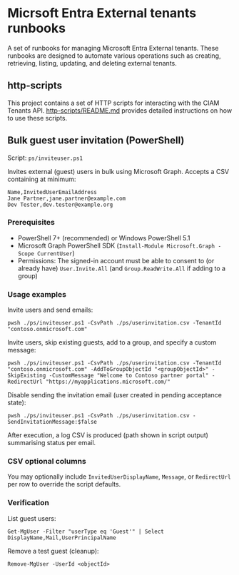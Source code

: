 # Micrsoft Entra External tenants runbooks

A set of runbooks for managing Microsoft Entra External tenants. These runbooks are designed to automate various operations such as creating, retrieving, listing, updating, and deleting external tenants.

## http-scripts
This project contains a set of HTTP scripts for interacting with the CIAM Tenants API. [http-scripts/README.md](http-scripts/README.md) provides detailed instructions on how to use these scripts.

## Bulk guest user invitation (PowerShell)

Script: `ps/inviteuser.ps1`

Invites external (guest) users in bulk using Microsoft Graph. Accepts a CSV containing at minimum:

```
Name,InvitedUserEmailAddress
Jane Partner,jane.partner@example.com
Dev Tester,dev.tester@example.org
```

### Prerequisites
* PowerShell 7+ (recommended) or Windows PowerShell 5.1
* Microsoft Graph PowerShell SDK (`Install-Module Microsoft.Graph -Scope CurrentUser`)
* Permissions: The signed-in account must be able to consent to (or already have) `User.Invite.All` (and `Group.ReadWrite.All` if adding to a group)

### Usage examples
Invite users and send emails:

```
pwsh ./ps/inviteuser.ps1 -CsvPath ./ps/userinvitation.csv -TenantId "contoso.onmicrosoft.com"
```

Invite users, skip existing guests, add to a group, and specify a custom message:

```
pwsh ./ps/inviteuser.ps1 -CsvPath ./ps/userinvitation.csv -TenantId "contoso.onmicrosoft.com" -AddToGroupObjectId "<groupObjectId>" -SkipExisting -CustomMessage "Welcome to Contoso partner portal" -RedirectUrl "https://myapplications.microsoft.com/"
```

Disable sending the invitation email (user created in pending acceptance state):

```
pwsh ./ps/inviteuser.ps1 -CsvPath ./ps/userinvitation.csv -SendInvitationMessage:$false
```

After execution, a log CSV is produced (path shown in script output) summarising status per email.

### CSV optional columns
You may optionally include `InvitedUserDisplayName`, `Message`, or `RedirectUrl` per row to override the script defaults.

### Verification
List guest users:

```
Get-MgUser -Filter "userType eq 'Guest'" | Select DisplayName,Mail,UserPrincipalName
```

Remove a test guest (cleanup):

```
Remove-MgUser -UserId <objectId>
```
